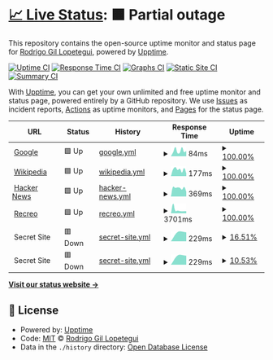 # [📈 Live Status](https://grodrigo.github.io/upptime): <!--live status--> **🟧 Partial outage**

This repository contains the open-source uptime monitor and status page for [Rodrigo Gil Lopetegui](https://grodrigo.github.io/upptime), powered by [Upptime](https://github.com/upptime/upptime).

[![Uptime CI](https://github.com/grodrigo/upptime/workflows/Uptime%20CI/badge.svg)](https://github.com/grodrigo/upptime/actions?query=workflow%3A%22Uptime+CI%22)
[![Response Time CI](https://github.com/grodrigo/upptime/workflows/Response%20Time%20CI/badge.svg)](https://github.com/grodrigo/upptime/actions?query=workflow%3A%22Response+Time+CI%22)
[![Graphs CI](https://github.com/grodrigo/upptime/workflows/Graphs%20CI/badge.svg)](https://github.com/grodrigo/upptime/actions?query=workflow%3A%22Graphs+CI%22)
[![Static Site CI](https://github.com/grodrigo/upptime/workflows/Static%20Site%20CI/badge.svg)](https://github.com/grodrigo/upptime/actions?query=workflow%3A%22Static+Site+CI%22)
[![Summary CI](https://github.com/grodrigo/upptime/workflows/Summary%20CI/badge.svg)](https://github.com/grodrigo/upptime/actions?query=workflow%3A%22Summary+CI%22)

With [Upptime](https://upptime.js.org), you can get your own unlimited and free uptime monitor and status page, powered entirely by a GitHub repository. We use [Issues](https://github.com/grodrigo/upptime/issues) as incident reports, [Actions](https://github.com/grodrigo/upptime/actions) as uptime monitors, and [Pages](https://grodrigo.github.io/upptime) for the status page.

<!--start: status pages-->
<!-- This summary is generated by Upptime (https://github.com/upptime/upptime) -->
<!-- Do not edit this manually, your changes will be overwritten -->
<!-- prettier-ignore -->
| URL | Status | History | Response Time | Uptime |
| --- | ------ | ------- | ------------- | ------ |
| <img alt="" src="https://favicons.githubusercontent.com/www.google.com" height="13"> [Google](https://www.google.com) | 🟩 Up | [google.yml](https://github.com/grodrigo/upptime/commits/HEAD/history/google.yml) | <details><summary><img alt="Response time graph" src="./graphs/google/response-time-week.png" height="20"> 84ms</summary><br><a href="https://grodrigo.github.io/upptime/history/google"><img alt="Response time 84" src="https://img.shields.io/endpoint?url=https%3A%2F%2Fraw.githubusercontent.com%2Fgrodrigo%2Fupptime%2FHEAD%2Fapi%2Fgoogle%2Fresponse-time.json"></a><br><a href="https://grodrigo.github.io/upptime/history/google"><img alt="24-hour response time 84" src="https://img.shields.io/endpoint?url=https%3A%2F%2Fraw.githubusercontent.com%2Fgrodrigo%2Fupptime%2FHEAD%2Fapi%2Fgoogle%2Fresponse-time-day.json"></a><br><a href="https://grodrigo.github.io/upptime/history/google"><img alt="7-day response time 84" src="https://img.shields.io/endpoint?url=https%3A%2F%2Fraw.githubusercontent.com%2Fgrodrigo%2Fupptime%2FHEAD%2Fapi%2Fgoogle%2Fresponse-time-week.json"></a><br><a href="https://grodrigo.github.io/upptime/history/google"><img alt="30-day response time 84" src="https://img.shields.io/endpoint?url=https%3A%2F%2Fraw.githubusercontent.com%2Fgrodrigo%2Fupptime%2FHEAD%2Fapi%2Fgoogle%2Fresponse-time-month.json"></a><br><a href="https://grodrigo.github.io/upptime/history/google"><img alt="1-year response time 84" src="https://img.shields.io/endpoint?url=https%3A%2F%2Fraw.githubusercontent.com%2Fgrodrigo%2Fupptime%2FHEAD%2Fapi%2Fgoogle%2Fresponse-time-year.json"></a></details> | <details><summary><a href="https://grodrigo.github.io/upptime/history/google">100.00%</a></summary><a href="https://grodrigo.github.io/upptime/history/google"><img alt="All-time uptime 100.00%" src="https://img.shields.io/endpoint?url=https%3A%2F%2Fraw.githubusercontent.com%2Fgrodrigo%2Fupptime%2FHEAD%2Fapi%2Fgoogle%2Fuptime.json"></a><br><a href="https://grodrigo.github.io/upptime/history/google"><img alt="24-hour uptime 100.00%" src="https://img.shields.io/endpoint?url=https%3A%2F%2Fraw.githubusercontent.com%2Fgrodrigo%2Fupptime%2FHEAD%2Fapi%2Fgoogle%2Fuptime-day.json"></a><br><a href="https://grodrigo.github.io/upptime/history/google"><img alt="7-day uptime 100.00%" src="https://img.shields.io/endpoint?url=https%3A%2F%2Fraw.githubusercontent.com%2Fgrodrigo%2Fupptime%2FHEAD%2Fapi%2Fgoogle%2Fuptime-week.json"></a><br><a href="https://grodrigo.github.io/upptime/history/google"><img alt="30-day uptime 100.00%" src="https://img.shields.io/endpoint?url=https%3A%2F%2Fraw.githubusercontent.com%2Fgrodrigo%2Fupptime%2FHEAD%2Fapi%2Fgoogle%2Fuptime-month.json"></a><br><a href="https://grodrigo.github.io/upptime/history/google"><img alt="1-year uptime 100.00%" src="https://img.shields.io/endpoint?url=https%3A%2F%2Fraw.githubusercontent.com%2Fgrodrigo%2Fupptime%2FHEAD%2Fapi%2Fgoogle%2Fuptime-year.json"></a></details>
| <img alt="" src="https://favicons.githubusercontent.com/en.wikipedia.org" height="13"> [Wikipedia](https://en.wikipedia.org) | 🟩 Up | [wikipedia.yml](https://github.com/grodrigo/upptime/commits/HEAD/history/wikipedia.yml) | <details><summary><img alt="Response time graph" src="./graphs/wikipedia/response-time-week.png" height="20"> 177ms</summary><br><a href="https://grodrigo.github.io/upptime/history/wikipedia"><img alt="Response time 177" src="https://img.shields.io/endpoint?url=https%3A%2F%2Fraw.githubusercontent.com%2Fgrodrigo%2Fupptime%2FHEAD%2Fapi%2Fwikipedia%2Fresponse-time.json"></a><br><a href="https://grodrigo.github.io/upptime/history/wikipedia"><img alt="24-hour response time 177" src="https://img.shields.io/endpoint?url=https%3A%2F%2Fraw.githubusercontent.com%2Fgrodrigo%2Fupptime%2FHEAD%2Fapi%2Fwikipedia%2Fresponse-time-day.json"></a><br><a href="https://grodrigo.github.io/upptime/history/wikipedia"><img alt="7-day response time 177" src="https://img.shields.io/endpoint?url=https%3A%2F%2Fraw.githubusercontent.com%2Fgrodrigo%2Fupptime%2FHEAD%2Fapi%2Fwikipedia%2Fresponse-time-week.json"></a><br><a href="https://grodrigo.github.io/upptime/history/wikipedia"><img alt="30-day response time 177" src="https://img.shields.io/endpoint?url=https%3A%2F%2Fraw.githubusercontent.com%2Fgrodrigo%2Fupptime%2FHEAD%2Fapi%2Fwikipedia%2Fresponse-time-month.json"></a><br><a href="https://grodrigo.github.io/upptime/history/wikipedia"><img alt="1-year response time 177" src="https://img.shields.io/endpoint?url=https%3A%2F%2Fraw.githubusercontent.com%2Fgrodrigo%2Fupptime%2FHEAD%2Fapi%2Fwikipedia%2Fresponse-time-year.json"></a></details> | <details><summary><a href="https://grodrigo.github.io/upptime/history/wikipedia">100.00%</a></summary><a href="https://grodrigo.github.io/upptime/history/wikipedia"><img alt="All-time uptime 100.00%" src="https://img.shields.io/endpoint?url=https%3A%2F%2Fraw.githubusercontent.com%2Fgrodrigo%2Fupptime%2FHEAD%2Fapi%2Fwikipedia%2Fuptime.json"></a><br><a href="https://grodrigo.github.io/upptime/history/wikipedia"><img alt="24-hour uptime 100.00%" src="https://img.shields.io/endpoint?url=https%3A%2F%2Fraw.githubusercontent.com%2Fgrodrigo%2Fupptime%2FHEAD%2Fapi%2Fwikipedia%2Fuptime-day.json"></a><br><a href="https://grodrigo.github.io/upptime/history/wikipedia"><img alt="7-day uptime 100.00%" src="https://img.shields.io/endpoint?url=https%3A%2F%2Fraw.githubusercontent.com%2Fgrodrigo%2Fupptime%2FHEAD%2Fapi%2Fwikipedia%2Fuptime-week.json"></a><br><a href="https://grodrigo.github.io/upptime/history/wikipedia"><img alt="30-day uptime 100.00%" src="https://img.shields.io/endpoint?url=https%3A%2F%2Fraw.githubusercontent.com%2Fgrodrigo%2Fupptime%2FHEAD%2Fapi%2Fwikipedia%2Fuptime-month.json"></a><br><a href="https://grodrigo.github.io/upptime/history/wikipedia"><img alt="1-year uptime 100.00%" src="https://img.shields.io/endpoint?url=https%3A%2F%2Fraw.githubusercontent.com%2Fgrodrigo%2Fupptime%2FHEAD%2Fapi%2Fwikipedia%2Fuptime-year.json"></a></details>
| <img alt="" src="https://favicons.githubusercontent.com/news.ycombinator.com" height="13"> [Hacker News](https://news.ycombinator.com) | 🟩 Up | [hacker-news.yml](https://github.com/grodrigo/upptime/commits/HEAD/history/hacker-news.yml) | <details><summary><img alt="Response time graph" src="./graphs/hacker-news/response-time-week.png" height="20"> 369ms</summary><br><a href="https://grodrigo.github.io/upptime/history/hacker-news"><img alt="Response time 369" src="https://img.shields.io/endpoint?url=https%3A%2F%2Fraw.githubusercontent.com%2Fgrodrigo%2Fupptime%2FHEAD%2Fapi%2Fhacker-news%2Fresponse-time.json"></a><br><a href="https://grodrigo.github.io/upptime/history/hacker-news"><img alt="24-hour response time 369" src="https://img.shields.io/endpoint?url=https%3A%2F%2Fraw.githubusercontent.com%2Fgrodrigo%2Fupptime%2FHEAD%2Fapi%2Fhacker-news%2Fresponse-time-day.json"></a><br><a href="https://grodrigo.github.io/upptime/history/hacker-news"><img alt="7-day response time 369" src="https://img.shields.io/endpoint?url=https%3A%2F%2Fraw.githubusercontent.com%2Fgrodrigo%2Fupptime%2FHEAD%2Fapi%2Fhacker-news%2Fresponse-time-week.json"></a><br><a href="https://grodrigo.github.io/upptime/history/hacker-news"><img alt="30-day response time 369" src="https://img.shields.io/endpoint?url=https%3A%2F%2Fraw.githubusercontent.com%2Fgrodrigo%2Fupptime%2FHEAD%2Fapi%2Fhacker-news%2Fresponse-time-month.json"></a><br><a href="https://grodrigo.github.io/upptime/history/hacker-news"><img alt="1-year response time 369" src="https://img.shields.io/endpoint?url=https%3A%2F%2Fraw.githubusercontent.com%2Fgrodrigo%2Fupptime%2FHEAD%2Fapi%2Fhacker-news%2Fresponse-time-year.json"></a></details> | <details><summary><a href="https://grodrigo.github.io/upptime/history/hacker-news">100.00%</a></summary><a href="https://grodrigo.github.io/upptime/history/hacker-news"><img alt="All-time uptime 100.00%" src="https://img.shields.io/endpoint?url=https%3A%2F%2Fraw.githubusercontent.com%2Fgrodrigo%2Fupptime%2FHEAD%2Fapi%2Fhacker-news%2Fuptime.json"></a><br><a href="https://grodrigo.github.io/upptime/history/hacker-news"><img alt="24-hour uptime 100.00%" src="https://img.shields.io/endpoint?url=https%3A%2F%2Fraw.githubusercontent.com%2Fgrodrigo%2Fupptime%2FHEAD%2Fapi%2Fhacker-news%2Fuptime-day.json"></a><br><a href="https://grodrigo.github.io/upptime/history/hacker-news"><img alt="7-day uptime 100.00%" src="https://img.shields.io/endpoint?url=https%3A%2F%2Fraw.githubusercontent.com%2Fgrodrigo%2Fupptime%2FHEAD%2Fapi%2Fhacker-news%2Fuptime-week.json"></a><br><a href="https://grodrigo.github.io/upptime/history/hacker-news"><img alt="30-day uptime 100.00%" src="https://img.shields.io/endpoint?url=https%3A%2F%2Fraw.githubusercontent.com%2Fgrodrigo%2Fupptime%2FHEAD%2Fapi%2Fhacker-news%2Fuptime-month.json"></a><br><a href="https://grodrigo.github.io/upptime/history/hacker-news"><img alt="1-year uptime 100.00%" src="https://img.shields.io/endpoint?url=https%3A%2F%2Fraw.githubusercontent.com%2Fgrodrigo%2Fupptime%2FHEAD%2Fapi%2Fhacker-news%2Fuptime-year.json"></a></details>
| <img alt="" src="https://favicons.githubusercontent.com/recreo.gba.gob.ar" height="13"> [Recreo](https://recreo.gba.gob.ar) | 🟩 Up | [recreo.yml](https://github.com/grodrigo/upptime/commits/HEAD/history/recreo.yml) | <details><summary><img alt="Response time graph" src="./graphs/recreo/response-time-week.png" height="20"> 3701ms</summary><br><a href="https://grodrigo.github.io/upptime/history/recreo"><img alt="Response time 3701" src="https://img.shields.io/endpoint?url=https%3A%2F%2Fraw.githubusercontent.com%2Fgrodrigo%2Fupptime%2FHEAD%2Fapi%2Frecreo%2Fresponse-time.json"></a><br><a href="https://grodrigo.github.io/upptime/history/recreo"><img alt="24-hour response time 3701" src="https://img.shields.io/endpoint?url=https%3A%2F%2Fraw.githubusercontent.com%2Fgrodrigo%2Fupptime%2FHEAD%2Fapi%2Frecreo%2Fresponse-time-day.json"></a><br><a href="https://grodrigo.github.io/upptime/history/recreo"><img alt="7-day response time 3701" src="https://img.shields.io/endpoint?url=https%3A%2F%2Fraw.githubusercontent.com%2Fgrodrigo%2Fupptime%2FHEAD%2Fapi%2Frecreo%2Fresponse-time-week.json"></a><br><a href="https://grodrigo.github.io/upptime/history/recreo"><img alt="30-day response time 3701" src="https://img.shields.io/endpoint?url=https%3A%2F%2Fraw.githubusercontent.com%2Fgrodrigo%2Fupptime%2FHEAD%2Fapi%2Frecreo%2Fresponse-time-month.json"></a><br><a href="https://grodrigo.github.io/upptime/history/recreo"><img alt="1-year response time 3701" src="https://img.shields.io/endpoint?url=https%3A%2F%2Fraw.githubusercontent.com%2Fgrodrigo%2Fupptime%2FHEAD%2Fapi%2Frecreo%2Fresponse-time-year.json"></a></details> | <details><summary><a href="https://grodrigo.github.io/upptime/history/recreo">100.00%</a></summary><a href="https://grodrigo.github.io/upptime/history/recreo"><img alt="All-time uptime 100.00%" src="https://img.shields.io/endpoint?url=https%3A%2F%2Fraw.githubusercontent.com%2Fgrodrigo%2Fupptime%2FHEAD%2Fapi%2Frecreo%2Fuptime.json"></a><br><a href="https://grodrigo.github.io/upptime/history/recreo"><img alt="24-hour uptime 100.00%" src="https://img.shields.io/endpoint?url=https%3A%2F%2Fraw.githubusercontent.com%2Fgrodrigo%2Fupptime%2FHEAD%2Fapi%2Frecreo%2Fuptime-day.json"></a><br><a href="https://grodrigo.github.io/upptime/history/recreo"><img alt="7-day uptime 100.00%" src="https://img.shields.io/endpoint?url=https%3A%2F%2Fraw.githubusercontent.com%2Fgrodrigo%2Fupptime%2FHEAD%2Fapi%2Frecreo%2Fuptime-week.json"></a><br><a href="https://grodrigo.github.io/upptime/history/recreo"><img alt="30-day uptime 100.00%" src="https://img.shields.io/endpoint?url=https%3A%2F%2Fraw.githubusercontent.com%2Fgrodrigo%2Fupptime%2FHEAD%2Fapi%2Frecreo%2Fuptime-month.json"></a><br><a href="https://grodrigo.github.io/upptime/history/recreo"><img alt="1-year uptime 100.00%" src="https://img.shields.io/endpoint?url=https%3A%2F%2Fraw.githubusercontent.com%2Fgrodrigo%2Fupptime%2FHEAD%2Fapi%2Frecreo%2Fuptime-year.json"></a></details>
| <img alt="" src="https://favicons.githubusercontent.com/null" height="13"> Secret Site | 🟥 Down | [secret-site.yml](https://github.com/grodrigo/upptime/commits/HEAD/history/secret-site.yml) | <details><summary><img alt="Response time graph" src="./graphs/secret-site/response-time-week.png" height="20"> 229ms</summary><br><a href="https://grodrigo.github.io/upptime/history/secret-site"><img alt="Response time 229" src="https://img.shields.io/endpoint?url=https%3A%2F%2Fraw.githubusercontent.com%2Fgrodrigo%2Fupptime%2FHEAD%2Fapi%2Fsecret-site%2Fresponse-time.json"></a><br><a href="https://grodrigo.github.io/upptime/history/secret-site"><img alt="24-hour response time 229" src="https://img.shields.io/endpoint?url=https%3A%2F%2Fraw.githubusercontent.com%2Fgrodrigo%2Fupptime%2FHEAD%2Fapi%2Fsecret-site%2Fresponse-time-day.json"></a><br><a href="https://grodrigo.github.io/upptime/history/secret-site"><img alt="7-day response time 229" src="https://img.shields.io/endpoint?url=https%3A%2F%2Fraw.githubusercontent.com%2Fgrodrigo%2Fupptime%2FHEAD%2Fapi%2Fsecret-site%2Fresponse-time-week.json"></a><br><a href="https://grodrigo.github.io/upptime/history/secret-site"><img alt="30-day response time 229" src="https://img.shields.io/endpoint?url=https%3A%2F%2Fraw.githubusercontent.com%2Fgrodrigo%2Fupptime%2FHEAD%2Fapi%2Fsecret-site%2Fresponse-time-month.json"></a><br><a href="https://grodrigo.github.io/upptime/history/secret-site"><img alt="1-year response time 229" src="https://img.shields.io/endpoint?url=https%3A%2F%2Fraw.githubusercontent.com%2Fgrodrigo%2Fupptime%2FHEAD%2Fapi%2Fsecret-site%2Fresponse-time-year.json"></a></details> | <details><summary><a href="https://grodrigo.github.io/upptime/history/secret-site">16.51%</a></summary><a href="https://grodrigo.github.io/upptime/history/secret-site"><img alt="All-time uptime 16.51%" src="https://img.shields.io/endpoint?url=https%3A%2F%2Fraw.githubusercontent.com%2Fgrodrigo%2Fupptime%2FHEAD%2Fapi%2Fsecret-site%2Fuptime.json"></a><br><a href="https://grodrigo.github.io/upptime/history/secret-site"><img alt="24-hour uptime 16.51%" src="https://img.shields.io/endpoint?url=https%3A%2F%2Fraw.githubusercontent.com%2Fgrodrigo%2Fupptime%2FHEAD%2Fapi%2Fsecret-site%2Fuptime-day.json"></a><br><a href="https://grodrigo.github.io/upptime/history/secret-site"><img alt="7-day uptime 16.51%" src="https://img.shields.io/endpoint?url=https%3A%2F%2Fraw.githubusercontent.com%2Fgrodrigo%2Fupptime%2FHEAD%2Fapi%2Fsecret-site%2Fuptime-week.json"></a><br><a href="https://grodrigo.github.io/upptime/history/secret-site"><img alt="30-day uptime 16.51%" src="https://img.shields.io/endpoint?url=https%3A%2F%2Fraw.githubusercontent.com%2Fgrodrigo%2Fupptime%2FHEAD%2Fapi%2Fsecret-site%2Fuptime-month.json"></a><br><a href="https://grodrigo.github.io/upptime/history/secret-site"><img alt="1-year uptime 16.51%" src="https://img.shields.io/endpoint?url=https%3A%2F%2Fraw.githubusercontent.com%2Fgrodrigo%2Fupptime%2FHEAD%2Fapi%2Fsecret-site%2Fuptime-year.json"></a></details>
| <img alt="" src="https://favicons.githubusercontent.com/null" height="13"> Secret Site | 🟥 Down | [secret-site.yml](https://github.com/grodrigo/upptime/commits/HEAD/history/secret-site.yml) | <details><summary><img alt="Response time graph" src="./graphs/secret-site/response-time-week.png" height="20"> 229ms</summary><br><a href="https://grodrigo.github.io/upptime/history/secret-site"><img alt="Response time 229" src="https://img.shields.io/endpoint?url=https%3A%2F%2Fraw.githubusercontent.com%2Fgrodrigo%2Fupptime%2FHEAD%2Fapi%2Fsecret-site%2Fresponse-time.json"></a><br><a href="https://grodrigo.github.io/upptime/history/secret-site"><img alt="24-hour response time 229" src="https://img.shields.io/endpoint?url=https%3A%2F%2Fraw.githubusercontent.com%2Fgrodrigo%2Fupptime%2FHEAD%2Fapi%2Fsecret-site%2Fresponse-time-day.json"></a><br><a href="https://grodrigo.github.io/upptime/history/secret-site"><img alt="7-day response time 229" src="https://img.shields.io/endpoint?url=https%3A%2F%2Fraw.githubusercontent.com%2Fgrodrigo%2Fupptime%2FHEAD%2Fapi%2Fsecret-site%2Fresponse-time-week.json"></a><br><a href="https://grodrigo.github.io/upptime/history/secret-site"><img alt="30-day response time 229" src="https://img.shields.io/endpoint?url=https%3A%2F%2Fraw.githubusercontent.com%2Fgrodrigo%2Fupptime%2FHEAD%2Fapi%2Fsecret-site%2Fresponse-time-month.json"></a><br><a href="https://grodrigo.github.io/upptime/history/secret-site"><img alt="1-year response time 229" src="https://img.shields.io/endpoint?url=https%3A%2F%2Fraw.githubusercontent.com%2Fgrodrigo%2Fupptime%2FHEAD%2Fapi%2Fsecret-site%2Fresponse-time-year.json"></a></details> | <details><summary><a href="https://grodrigo.github.io/upptime/history/secret-site">10.53%</a></summary><a href="https://grodrigo.github.io/upptime/history/secret-site"><img alt="All-time uptime 10.53%" src="https://img.shields.io/endpoint?url=https%3A%2F%2Fraw.githubusercontent.com%2Fgrodrigo%2Fupptime%2FHEAD%2Fapi%2Fsecret-site%2Fuptime.json"></a><br><a href="https://grodrigo.github.io/upptime/history/secret-site"><img alt="24-hour uptime 10.53%" src="https://img.shields.io/endpoint?url=https%3A%2F%2Fraw.githubusercontent.com%2Fgrodrigo%2Fupptime%2FHEAD%2Fapi%2Fsecret-site%2Fuptime-day.json"></a><br><a href="https://grodrigo.github.io/upptime/history/secret-site"><img alt="7-day uptime 10.53%" src="https://img.shields.io/endpoint?url=https%3A%2F%2Fraw.githubusercontent.com%2Fgrodrigo%2Fupptime%2FHEAD%2Fapi%2Fsecret-site%2Fuptime-week.json"></a><br><a href="https://grodrigo.github.io/upptime/history/secret-site"><img alt="30-day uptime 10.53%" src="https://img.shields.io/endpoint?url=https%3A%2F%2Fraw.githubusercontent.com%2Fgrodrigo%2Fupptime%2FHEAD%2Fapi%2Fsecret-site%2Fuptime-month.json"></a><br><a href="https://grodrigo.github.io/upptime/history/secret-site"><img alt="1-year uptime 10.53%" src="https://img.shields.io/endpoint?url=https%3A%2F%2Fraw.githubusercontent.com%2Fgrodrigo%2Fupptime%2FHEAD%2Fapi%2Fsecret-site%2Fuptime-year.json"></a></details>

<!--end: status pages-->

[**Visit our status website →**](https://grodrigo.github.io/upptime)

## 📄 License

- Powered by: [Upptime](https://github.com/upptime/upptime)
- Code: [MIT](./LICENSE) © [Rodrigo Gil Lopetegui](https://grodrigo.github.io/upptime)
- Data in the `./history` directory: [Open Database License](https://opendatacommons.org/licenses/odbl/1-0/)
